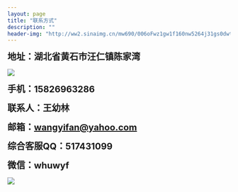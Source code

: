 ```yaml
---
layout: page
title: "联系方式"
description: ""
header-img: "http://ww2.sinaimg.cn/mw690/006oFwz1gw1f160nw5264j31gs0dwt96.jpg"
---
```


<body>

<p><span style="font-size: 20px"><strong>地址：湖北省黄石市汪仁镇陈家湾</strong></span></p>
<img src="http://ww4.sinaimg.cn/mw690/006oFwz1gw1f1696n1wf4j30rd0i07bi.jpg"/>
<p><span style="font-size: 20px"><strong>手机：15826963286</strong></span></p>
<p><span style="font-size: 20px"><strong>联系人：王幼林</strong></span></p>
<p><span style="font-size: 20px"><strong>邮箱：<a href="mailto:wangyifan@yahoo.com">wangyifan@yahoo.com</a></strong></span></p>
<p><span style="font-size: 20px"><strong>综合客服QQ：517431099</strong></span></p>
<p><span style="font-size: 20px"><strong>微信：whuwyf</strong></span></p>
<img src="http://ww2.sinaimg.cn/mw690/006oFwz1gw1f15ui6uboej30by0by0sy.jpg"/>

</body>
